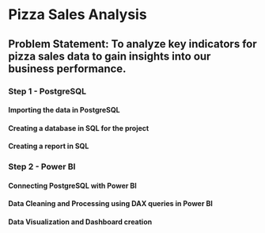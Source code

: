# Pizza Sales Analysis
## Problem Statement: To analyze key indicators for pizza sales data to gain insights into our business performance.
### Step 1 - PostgreSQL
#### Importing the data in PostgreSQL
#### Creating a database in SQL for the project
#### Creating a report in SQL
### Step 2 - Power BI
#### Connecting PostgreSQL with Power BI
#### Data Cleaning and Processing using DAX queries in Power BI
#### Data Visualization and Dashboard creation
